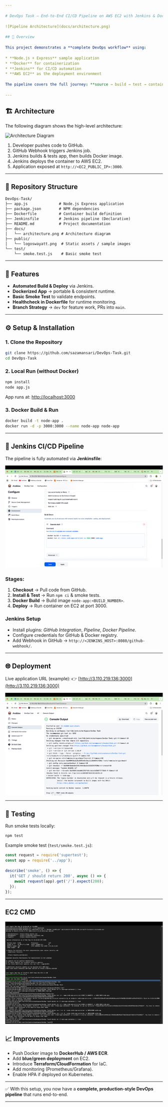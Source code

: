 ```yaml
---

# DevOps Task – End-to-End CI/CD Pipeline on AWS EC2 with Jenkins & Docker

![Pipeline Architecture](docs/architecture.png)

## 📖 Overview

This project demonstrates a **complete DevOps workflow** using:

* **Node.js + Express** sample application
* **Docker** for containerization
* **Jenkins** for CI/CD automation
* **AWS EC2** as the deployment environment

The pipeline covers the full journey: **source → build → test → containerize → deploy**.

---
```


## 🏗️ Architecture

The following diagram shows the high-level architecture:

![Architecture Diagram]((https://github.com/sazamansari/DevOps-Task/blob/main/image/1.png))

1. Developer pushes code to GitHub.
2. GitHub Webhook triggers Jenkins job.
3. Jenkins builds & tests app, then builds Docker image.
4. Jenkins deploys the container to AWS EC2.
5. Application exposed at `http://<EC2_PUBLIC_IP>:3000`.

---

## 📂 Repository Structure

```
DevOps-Task/
├── app.js              # Node.js Express application
├── package.json        # NPM dependencies
├── Dockerfile          # Container build definition
├── Jenkinsfile         # Jenkins pipeline (Declarative)
├── README.md           # Project documentation
├── docs/
│   └── architecture.png # Architecture diagram
├── public/
│   └── logoswayatt.png  # Static assets / sample images
└── test/
    └── smoke.test.js    # Basic smoke test
```

---

## 🚀 Features

* **Automated Build & Deploy** via Jenkins.
* **Dockerized App** → portable & consistent runtime.
* **Basic Smoke Test** to validate endpoints.
* **Healthcheck in Dockerfile** for runtime monitoring.
* **Branch Strategy** → `dev` for feature work, PRs into `main`.

---

## ⚙️ Setup & Installation

### 1. Clone the Repository

```bash
git clone https://github.com/sazamansari/DevOps-Task.git
cd DevOps-Task
```

### 2. Local Run (without Docker)

```bash
npm install
node app.js
```

App runs at: [http://localhost:3000](http://localhost:3000)

### 3. Docker Build & Run

```bash
docker build -t node-app .
docker run -d -p 3000:3000 --name node-app node-app
```

---

## 🔄 Jenkins CI/CD Pipeline

The pipeline is fully automated via **Jenkinsfile**:

![Jenkins Pipeline](https://github.com/sazamansari/DevOps-Task/blob/main/image/2.png)

### Stages:

1. **Checkout** → Pull code from GitHub.
2. **Install & Test** → Run `npm ci` & smoke tests.
3. **Docker Build** → Build image `node-app:<BUILD_NUMBER>`.
4. **Deploy** → Run container on EC2 at port 3000.

### Jenkins Setup

* Install plugins: *GitHub Integration*, *Pipeline*, *Docker Pipeline*.
* Configure credentials for GitHub & Docker registry.
* Add Webhook in GitHub → `http://<JENKINS_HOST>:8080/github-webhook/`.

---

## 🌐 Deployment

Live application URL (example):
👉 [http://3.110.219.136:3000](http://3.110.219.136:3000)

![App Screenshot](https://github.com/sazamansari/DevOps-Task/blob/main/image/3.png)

---

## 🧪 Testing

Run smoke tests locally:

```bash
npm test
```

Example smoke test (`test/smoke.test.js`):

```js
const request = require('supertest');
const app = require('../app');

describe('smoke', () => {
  it('GET / should return 200', async () => {
    await request(app).get('/').expect(200);
  });
});
```

---
## EC2 CMD
![App Screenshot](https://github.com/sazamansari/DevOps-Task/blob/main/image/4.png)

## 📈 Improvements

* Push Docker image to **DockerHub / AWS ECR**.
* Add **blue/green deployment** on EC2.
* Introduce **Terraform/CloudFormation** for IaC.
* Add monitoring (Prometheus/Grafana).
* Enable HPA if deployed on Kubernetes.

---

✅ With this setup, you now have a **complete, production-style DevOps pipeline** that runs end-to-end.

---

